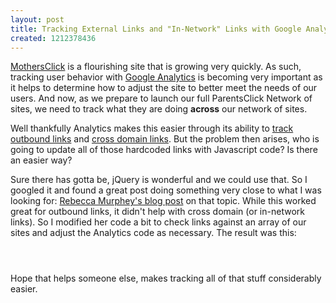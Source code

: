 ```yaml
--- 
layout: post
title: Tracking External Links and "In-Network" Links with Google Analytics and jQuery
created: 1212378436
---
```

<a href="http://www.mothersclick.com/">MothersClick</a> is a flourishing site that is growing very quickly. As such, tracking user behavior with <a href="http://www.google.com/analytics/">Google Analytics</a> is becoming very important as it helps to determine how to adjust the site to better meet the needs of our users. And now, as we prepare to launch our full ParentsClick Network of sites, we need to track what they are doing <strong>across</strong> our network of sites.

Well thankfully Analytics makes this easier through its ability to <a href="http://www.google.com/support/googleanalytics/bin/answer.py?answer=55527&topic=11006">track outbound links</a> and <a href="http://www.google.com/support/googleanalytics/bin/answer.py?answer=55503&topic=11009">cross domain links</a>. But the problem then arises, who is going to update all of those hardcoded links with Javascript code? Is there an easier way?

<!--break-->

Sure there has gotta be, jQuery is wonderful and we could use that. So I googled it and found a great post doing something very close to what I was looking for: <a href="http://blog.rebeccamurphey.com/2008/01/06/track-outbound-clicks-with-google-analytics-and-jquery/">Rebecca Murphey's blog post</a> on that topic. While this worked great for outbound links, it didn't help with cross domain (or in-network links). So I modified her code a bit to check links against an array of our sites and adjust the Analytics code as necessary. The result was this:


<code>
<script type="text/javascript">
  // this code adds analytic specific onclick handlers for links to sites in our network (to pass cookies)
  // and external links (to track exit points)
  $(document).ready(function() {
    // strip the host name down, removing subdomains or www
    var host = window.location.host.replace(/^(([^\/]+?\.)*)([^\.]{4,})((\.[a-z]{1,4})*)$/, '$3$4');
    var sites = ['parentsclick.com', 'parentsclick.net', 'mothersclick.com', 'fathersclick.com', 'momblognetwork.com'];
    $('a').each(function() {
      var $a = $(this);
      var href = $a.attr('href');
      var pass = false;

      try {
        // see if the link is external
        if ( (href.match(/^http/)) && (! href.match(host)) ) {
          $.each(sites, function (i, n) {
            // if link is to one of our sites, pass cookie data
            if (href.match(n)) {
              pass = true;
            }
          });
          if (pass) {
            $a.click(function() {
              pageTracker._link(href);
              return false;
            });
          }
          else {
            // if external link to some other site
            $a.click(function() {
              pageTracker._trackPageview('/outgoing/' + href);
            });
          }
        }
      }
      // IE7 throws errors often when dealing with irregular links, such as:
      // <a href="node/10"></a> Empty tags.
      // <a href="http://user:pass@example.com">example</a> User:pass syntax.      
      catch(error) {
        return false;
      }      
    }); 
  });    
</script>
</code>

Hope that helps someone else, makes tracking all of that stuff considerably easier.


